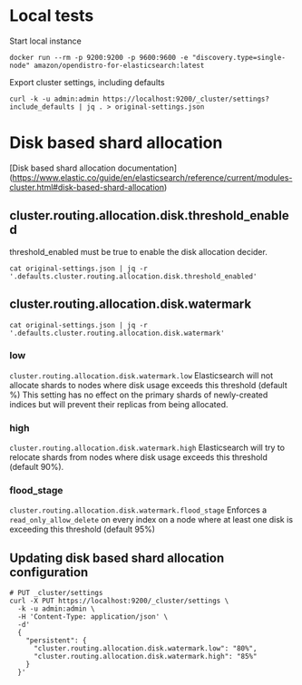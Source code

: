 # Local tests
Start local instance
```
docker run --rm -p 9200:9200 -p 9600:9600 -e "discovery.type=single-node" amazon/opendistro-for-elasticsearch:latest
```

Export cluster settings, including defaults
```
curl -k -u admin:admin https://localhost:9200/_cluster/settings?include_defaults | jq . > original-settings.json
```

# Disk based shard allocation
[Disk based shard allocation documentation] (https://www.elastic.co/guide/en/elasticsearch/reference/current/modules-cluster.html#disk-based-shard-allocation)

## cluster.routing.allocation.disk.threshold_enabled
threshold_enabled must be true to enable the disk allocation decider.
```
cat original-settings.json | jq -r '.defaults.cluster.routing.allocation.disk.threshold_enabled'
```
## cluster.routing.allocation.disk.watermark
```
cat original-settings.json | jq -r '.defaults.cluster.routing.allocation.disk.watermark'
```
### low
`cluster.routing.allocation.disk.watermark.low`
Elasticsearch will not allocate shards to nodes where disk usage exceeds this threshold (default %)
This setting has no effect on the primary shards of newly-created indices but will prevent their replicas from being allocated.

### high
`cluster.routing.allocation.disk.watermark.high`
Elasticsearch will try to relocate shards from nodes where disk usage exceeds this threshold (default 90%).

### flood_stage
`cluster.routing.allocation.disk.watermark.flood_stage`
Enforces a `read_only_allow_delete` on every index on a node where at least one disk is exceeding this threshold (default 95%)

## Updating disk based shard allocation configuration
```
# PUT _cluster/settings
curl -X PUT https://localhost:9200/_cluster/settings \
  -k -u admin:admin \
  -H 'Content-Type: application/json' \
  -d'
  {
    "persistent": {
      "cluster.routing.allocation.disk.watermark.low": "80%",
      "cluster.routing.allocation.disk.watermark.high": "85%"
    }
  }'
```